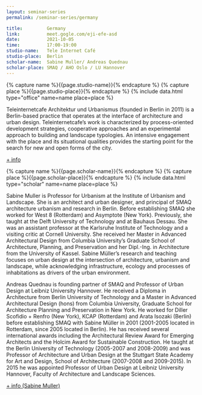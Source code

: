 ```yaml
---
layout: seminar-series
permalink: /seminar-series/germany

title:         Germany
link:          meet.gogle.com/eji-efe-asd
date:          2021-10-05
time:          17:00-19:00
studio-name:   Tele Internet Café
studio-place:  Berlin
scholar-name:  Sabine Muller/ Andreas Quednau
scholar-place: SMAQ / AHO Oslo / LU Hannover
---
```


{% capture name %}{{page.studio-name}}{% endcapture %}
{% capture place %}{{page.studio-place}}{% endcapture %}
{% include data.html type="office" name=name place=place %}

Teleinternetcafe Architektur und Urbanismus (founded in Berlin in 2011) is a Berlin-based practice that operates at the interface of architecture and urban design. Teleinternetcafe’s work is characterized by process-oriented development strategies, cooperative approaches and an experimental approach to building and landscape typologies. An intensive engagement with the place and its situational qualities provides the starting point for the search for new and open forms of the city.

[+ info](http://teleinternetcafe.de/)

{% capture name %}{{page.scholar-name}}{% endcapture %}
{% capture place %}{{page.scholar-place}}{% endcapture %}
{% include data.html type="scholar" name=name place=place %}

Sabine Muller is Professor for Urbanism at the Institute of Urbanism and Landscape. She is an architect and urban designer, and principal of SMAQ architecture urbanism and research in Berlin. Before establishing SMAQ she worked for West 8 (Rotterdam) and Asymptote (New York). Previously, she taught at the Delft University of Technology and at Bauhaus Dessau. She was an assistant professor at the Karlsruhe Institute of Technology and a visiting critic at Cornell University. She received her Master in Advanced Architectural Design from Columbia University’s Graduate School of Architecture, Planning, and Preservation and her Dipl.-Ing. in Architecture from the University of Kassel. Sabine Müller’s research and teaching focuses on urban design at the intersection of architecture, urbanism and landscape, while acknowledging infrastructure, ecology and processes of inhabitations as drivers of the urban environment.

Andreas Quednau is founding partner of SMAQ and Professor of Urban Design at Leibniz University Hannover. He received a Diploma in Architecture from Berlin University of Technology and a Master in Advanced Architectural Design (hons) from Columbia University, Graduate School for Architecture Planning and Preservation in New York. He worked for Diller Scofidio + Renfro (New York), KCAP (Rotterdam) and Arata Isozaki (Berlin) before establishing SMAQ with Sabine Müller in 2001 (2001-2005 located in Rotterdam, since 2005 located in Berlin). He has received several international awards including the Architectural Review Award for Emerging Architects and the Holcim Award for Sustainable Construction. He taught at the Berlin University of Technology (2005-2007 and 2008-2009) and was Professor of Architecture and Urban Design at the Stuttgart State Academy for Art and Design, School of Architecture (2007-2008 and 2009-2015). In 2015 he was appointed Professor of Urban Design at Leibniz University Hannover, Faculty of Architecture and Landscape Sciences.

[+ info (Sabine Muller)](https://aho.no/en/aho-staff/sabimull)
